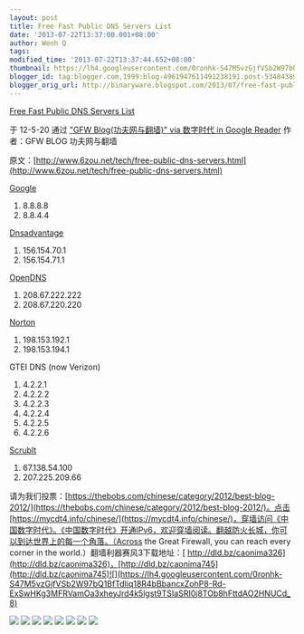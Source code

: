 ```yaml
---
layout: post
title: Free Fast Public DNS Servers List
date: '2013-07-22T13:37:00.001+08:00'
author: Wenh Q
tags:
modified_time: '2013-07-22T13:37:44.652+08:00'
thumbnail: https://lh4.googleusercontent.com/0ronhk-S47M5vzGjfVSb2W97bQ1BfTdIiq18R4bBbancxZohP8-Rd-ExSwHKg3MFRVamOa3xheyJrd4k5lgst9TSIaSRI0j8TOb8hFttdAO2HNUCd_8=s72-c
blogger_id: tag:blogger.com,1999:blog-4961947611491238191.post-5348438998551896309
blogger_orig_url: http://binaryware.blogspot.com/2013/07/free-fast-public-dns-servers-list.html
---
```


[
Free Fast Public DNS Servers
List](http://feedproxy.google.com/~r/chinagfwblog/~3/IcQqmMfcuJA/free-fast-public-dns-servers-list.html)

于 12-5-20 通过 ["GFW Blog(功夫网与翻墙)" via 数字时代 in Google
Reader](http://feeds2.feedburner.com/chinagfwblog) 作者：GFW BLOG
功夫网与翻墙

原文：[http://www.6zou.net/tech/free-public-dns-servers.html](http://www.6zou.net/tech/free-public-dns-servers.html)

[](http://www.6zou.net/tech/free-public-dns-servers.html)

[Google](http://code.google.com/speed/public-dns/)

1.  8.8.8.8
2.  8.8.4.4

[Dnsadvantage](http://www.dnsadvantage.com/)

1.  156.154.70.1
2.  156.154.71.1

[OpenDNS](http://www.opendns.com/)

1.  208.67.222.222
2.  208.67.220.220

[Norton](http://nortondns.com/)

1.  198.153.192.1
2.  198.153.194.1

GTEI DNS (now Verizon)

1.  4.2.2.1
2.  4.2.2.2
3.  4.2.2.3
4.  4.2.2.4
5.  4.2.2.5
6.  4.2.2.6

[ScrubIt](http://www.scrubit.com/)

1.  67.138.54.100
2.  207.225.209.66

请为我们投票：[https://thebobs.com/chinese/category/2012/best-blog-2012/](https://thebobs.com/chinese/category/2012/best-blog-2012/)。点击[https://mycdt4.info/chinese/](https://mycdt4.info/chinese/)，穿墙访问《中国数字时代》。《中国数字时代》开通IPv6，欢迎穿墙阅读。翻越防火长城，你可以到达世界上的每一个角落。（Across
the Great Firewall, you can reach every corner in the
world.）翻墙利器赛风3下载地址：[ http://dld.bz/caonima326](http://dld.bz/caonima326)，[http://dld.bz/caonima745](http://dld.bz/caonima745)![](https://lh4.googleusercontent.com/0ronhk-S47M5vzGjfVSb2W97bQ1BfTdIiq18R4bBbancxZohP8-Rd-ExSwHKg3MFRVamOa3xheyJrd4k5lgst9TSIaSRI0j8TOb8hFttdAO2HNUCd_8)

![](https://lh5.googleusercontent.com/RAXrEjLvOcSvZrvKk5k2095xVXJIcS8FhWvI05MTwo63RFDDISs74oHQQRgn9dNaw-Fq6zulP3n5kA863mmm4c6rqmcMaBceaekKb-PZqio3BPLbgfE) ![](https://lh4.googleusercontent.com/dK_b5p4CB4JUmHY7VAE_aW_Nm2GdvkLrDttOpyFharO8Rz3bn9LumiRUk3HVGwXaxWDttg0iVLWYdmNuvkOWJ5zm8seFs_tVrnJ05PgUAf0w2EDW-XQ) ![](https://lh6.googleusercontent.com/nWZ9DBvBaUL_EyvPLeuwo6qoj-Uf1hY6kVR976H8xtH4sMMZWtxi1PdIMrAMuNvDQgegbKnYPSxvP_cakh3DdWlwSNnb6qL1jBGDsrGrpnmCQUNa_Ew) ![](https://lh5.googleusercontent.com/EOLj-7E23eE7dHhLm4wsJQCaY0lKNNkbKlc14TW0QfyG7vGkUDBgVKgK2AwK7SN77kIH6DcKc2vbAh-fDq9GkwefKPBjwoZx8I1zhXhVgRp3e7unutE) ![](https://lh3.googleusercontent.com/kQ4FUtyWvKiH_-4wxhlALreN9SJoJxdTSZbmVG2PP5lDZELagYErg7khi8JmtXmTQsf_2qilpCAT8cF3eh29Lo5qpsSKQ1O7ShWYjg6fmvoa8AIaf4M) ![](https://lh6.googleusercontent.com/7T3XWJLoW1eqOzxs_76A0x-whtCsZls2KMrOgUOCE79RYScBxyEAIqXz2kJnp0VUCA6djsGERbF3yk_gvgsa2LiSNCHl1Idfp5EjMZjEsc37QoTgRRk) ![](https://lh3.googleusercontent.com/H5b4sNdSL3z5aBl9Uy4vEAnDTpnwDgYUY5a_T8CcGtf8B9CRwacRlj46rx-LM_rhVbU5WZO6IS_uChEEfKqg7zt1lhWJgxxblQF0SDg7qX3oDIIxxOU) ![](https://lh6.googleusercontent.com/GkelQwLOe1V5KtJMIpWmL7CDH7G0WMLxIMNgifc9NrPK7qXxIzJR5rG0Ggaw5t7spQgUUiDA0voB1CESlWSpfjH1bREOUfREAxl0F2shBsuJpkfifPM)
